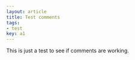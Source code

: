 ```yaml
---
layout: article
title: Test comments
tags: 
- test 
key: a1
---
```


This is just a test to see if comments are working. 
